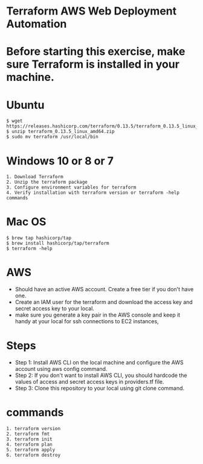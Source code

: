 # Terraform AWS Web Deployment Automation

# Before starting this exercise, make sure Terraform is installed in your machine.

# Ubuntu

    $ wget https://releases.hashicorp.com/terraform/0.13.5/terraform_0.13.5_linux_amd64.zip
    $ unzip terraform_0.13.5_linux_amd64.zip
    $ sudo mv terraform /usr/local/bin

# Windows 10 or 8 or 7
    1. Download Terraform
    2. Unzip the terraform package
    3. Configure environment variables for terraform
    4. Verify installation with terraform version or terraform -help commands

# Mac OS
    $ brew tap hashicorp/tap    
    $ brew install hashicorp/tap/terraform
    $ terraform -help

# AWS
 - Should have an active AWS account. Create a free tier if you don't have one.
 - Create an IAM user for the terraform and download the access key and secret access key to your local.
 - make sure you generate a key pair in the AWS console and keep it handy at your local for ssh connections to EC2 instances,
 
# Steps

- Step 1:  Install AWS CLI on the local machine and configure the AWS account using aws config command.
- Step 2:  If you don't want to install AWS CLI, you should hardcode the values of access and secret access keys in providers.tf file.
- Step 3:  Clone this repository to your local using git clone <url> command.

# commands

    1. terraform version
    2. terraform fmt
    3. terraform init
    4. terraform plan
    5. terraform apply
    6. terraform destroy